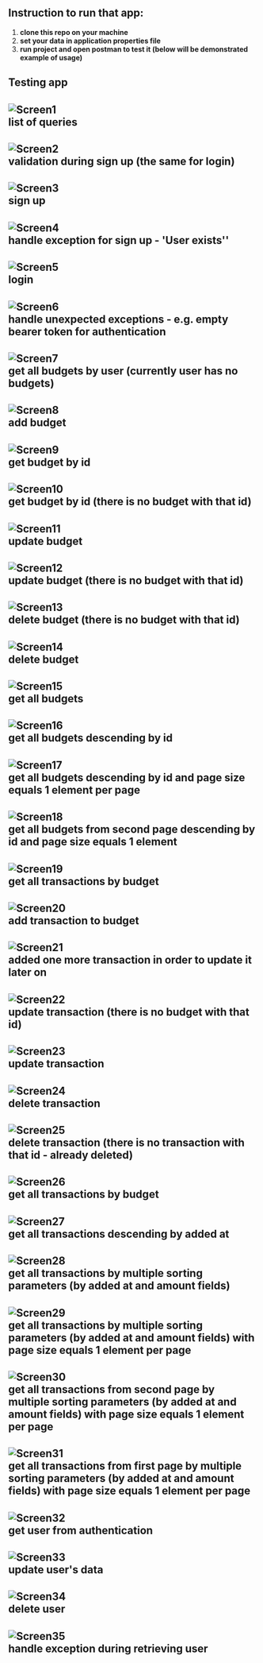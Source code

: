 ## Instruction to run that app:
1. **clone this repo on your machine**
2. **set your data in application properties file**
3. **run project and open postman to test it (below will be demonstrated example of usage)**  

## Testing app  

![Screen1](https://github.com/kirinho/Accounting/blob/main/images/1.png?raw=true)  
**list of queries**  
---
![Screen2](https://github.com/kirinho/Accounting/blob/main/images/2.png?raw=true)  
**validation during sign up (the same for login)**  
---
![Screen3](https://github.com/kirinho/Accounting/blob/main/images/3.png?raw=true)  
**sign up**  
---
![Screen4](https://github.com/kirinho/Accounting/blob/main/images/4.png?raw=true)  
**handle exception for sign up - 'User exists''**  
---
![Screen5](https://github.com/kirinho/Accounting/blob/main/images/5.png?raw=true)  
**login**
---
![Screen6](https://github.com/kirinho/Accounting/blob/main/images/6.png?raw=true)  
**handle unexpected exceptions - e.g. empty bearer token for authentication**  
---
![Screen7](https://github.com/kirinho/Accounting/blob/main/images/7.png?raw=true)  
**get all budgets by user (currently user has no budgets)**  
---
![Screen8](https://github.com/kirinho/Accounting/blob/main/images/8.png?raw=true)  
**add budget**  
---
![Screen9](https://github.com/kirinho/Accounting/blob/main/images/9.png?raw=true)  
**get budget by id**  
---
![Screen10](https://github.com/kirinho/Accounting/blob/main/images/10.png?raw=true)  
**get budget by id (there is no budget with that id)**  
---
![Screen11](https://github.com/kirinho/Accounting/blob/main/images/11.png?raw=true)  
**update budget**  
---
![Screen12](https://github.com/kirinho/Accounting/blob/main/images/12.png?raw=true)  
**update budget (there is no budget with that id)**
---
![Screen13](https://github.com/kirinho/Accounting/blob/main/images/13.png?raw=true)  
**delete budget (there is no budget with that id)**
---
![Screen14](https://github.com/kirinho/Accounting/blob/main/images/14.png?raw=true)  
**delete budget**  
---
![Screen15](https://github.com/kirinho/Accounting/blob/main/images/15.png?raw=true)  
**get all budgets**  
---
![Screen16](https://github.com/kirinho/Accounting/blob/main/images/16.png?raw=true)  
**get all budgets descending by id**  
---
![Screen17](https://github.com/kirinho/Accounting/blob/main/images/17.png?raw=true)  
**get all budgets descending by id and page size equals 1 element per page**  
---
![Screen18](https://github.com/kirinho/Accounting/blob/main/images/18.png?raw=true)  
**get all budgets from second page descending by id and page size equals 1 element**  
---
![Screen19](https://github.com/kirinho/Accounting/blob/main/images/19.png?raw=true)  
**get all transactions by budget**  
---
![Screen20](https://github.com/kirinho/Accounting/blob/main/images/20.png?raw=true)  
**add transaction to budget**  
---
![Screen21](https://github.com/kirinho/Accounting/blob/main/images/21.png?raw=true)  
**added one more transaction in order to update it later on**  
---
![Screen22](https://github.com/kirinho/Accounting/blob/main/images/22.png?raw=true)  
**update transaction (there is no budget with that id)**  
---
![Screen23](https://github.com/kirinho/Accounting/blob/main/images/23.png?raw=true)  
**update transaction**  
---
![Screen24](https://github.com/kirinho/Accounting/blob/main/images/24.png?raw=true)  
**delete transaction**  
---
![Screen25](https://github.com/kirinho/Accounting/blob/main/images/25.png?raw=true)  
**delete transaction (there is no transaction with that id - already deleted)**  
---
![Screen26](https://github.com/kirinho/Accounting/blob/main/images/26.png?raw=true)  
**get all transactions by budget**  
---
![Screen27](https://github.com/kirinho/Accounting/blob/main/images/27.png?raw=true)  
**get all transactions descending by added at**
---
![Screen28](https://github.com/kirinho/Accounting/blob/main/images/28.png?raw=true)  
**get all transactions by multiple sorting parameters (by added at and amount fields)**  
---
![Screen29](https://github.com/kirinho/Accounting/blob/main/images/29.png?raw=true)  
**get all transactions by multiple sorting parameters (by added at and amount fields) with page size equals 1 element per page**  
---
![Screen30](https://github.com/kirinho/Accounting/blob/main/images/30.png?raw=true)  
**get all transactions from second page by multiple sorting parameters (by added at and amount fields) with page size equals 1 element per page**  
---
![Screen31](https://github.com/kirinho/Accounting/blob/main/images/31.png?raw=true)  
**get all transactions from first page by multiple sorting parameters (by added at and amount fields) with page size equals 1 element per page**
---
![Screen32](https://github.com/kirinho/Accounting/blob/main/images/32.png?raw=true)  
**get user from authentication**  
---
![Screen33](https://github.com/kirinho/Accounting/blob/main/images/33.png?raw=true)  
**update user's data**  
---
![Screen34](https://github.com/kirinho/Accounting/blob/main/images/34.png?raw=true)  
**delete user**  
---
![Screen35](https://github.com/kirinho/Accounting/blob/main/images/35.png?raw=true)  
**handle exception during retrieving user**    
---